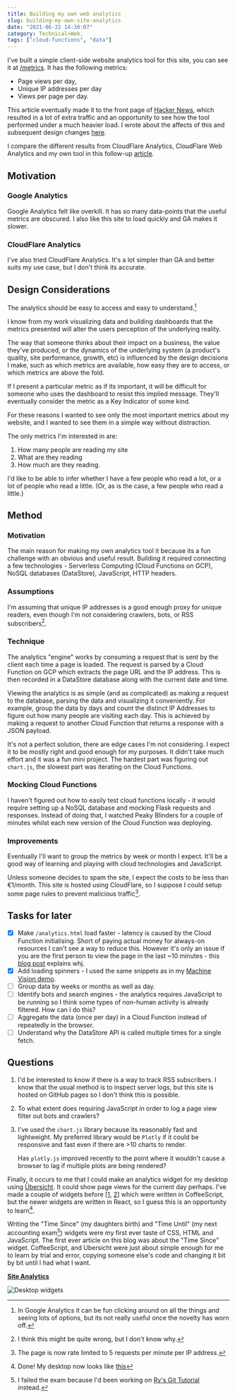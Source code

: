 ```yaml
---
title: Building my own web analytics
slug: building-my-own-site-analytics
date: "2021-06-22 14:30:07"
category: Technical>Web,
tags: ["cloud-functions", "data"]
---
```


I've built a simple client-side website analytics tool for this site, you can
see it at [/metrics](/metrics). It has the following metrics:

- Page views per day,
- Unique IP addresses per day
- Views per page per day.

This article eventually made it to the front page of [Hacker
News](https://news.ycombinator.com/item?id=27686873), which resulted in a lot of
extra traffic and an opportunity to see how the tool performed under a much
heavier load. I wrote about the affects of this and subsequent design changes
[here](/blog/load-testing-web-analytics-tool).

I compare the different results from CloudFlare Analytics, CloudFlare Web
Analytics and my own tool in this follow-up
[article](/blog/validating-cloudflare-analytics).

## Motivation

### Google Analytics

Google Analytics felt like overkill. It has so many data-points that the
useful metrics are obscured. I also like this site to load quickly
and GA makes it slower.

### CloudFlare Analytics

I've also tried CloudFlare Analytics. It's a lot simpler than GA and better
suits my use case, but I don't think its accurate.

## Design Considerations

The analytics should be easy to access and easy to understand.[^1]

I know from my work visualizing data and building dashboards that the metrics
presented will alter the users perception of the underlying reality.

The way that someone thinks about their impact on a business, the value they've
produced, or the dynamics of the underlying system (a product's quality, site
performance, growth, etc) is influenced by the design decisions I make, such as
which metrics are available, how easy they are to access, or which metrics are
above the fold.

If I present a particular metric as if its important, it will be difficult
for someone who uses the dashboard to resist this implied message. They'll eventually
consider the metric as a Key Indicator of some kind.

For these reasons I wanted to see only the most important metrics about my
website, and I wanted to see them in a simple way without distraction.

The only metrics I'm interested in are:

1.  How many people are reading my site
1.  What are they reading
1.  How much are they reading.

I'd like to be able to infer whether I have a few people who read a lot, or a lot of people
who read a little. (Or, as is the case, a few people who read a little.)

## Method

### Motivation

The main reason for making my own analytics tool it because its a fun challenge
with an obvious and useful result. Building it required connecting a few technologies -
Serverless Computing (Cloud Functions on GCP), NoSQL databases (DataStore),
JavaScript, HTTP headers.

### Assumptions

I'm assuming that unique IP addresses is a good enough proxy for unique readers, even
though I'm not considering crawlers, bots, or RSS subscribers[^2].

### Technique

The analytics "engine" works by consuming a request that is sent by the client
each time a page is loaded. The request is parsed by a Cloud Function on GCP
which extracts the page URL and the IP address. This is then recorded in a
DataStore database along with the current date and time.

Viewing the analytics is as simple (and as complicated) as making a request to
the database, parsing the data and visualizing it conveniently. For example,
group the data by days and count the distinct IP Addresses to figure out how
many people are visiting each day. This is achieved by making a request to
another Cloud Function that returns a response with a JSON payload.

It's not a perfect solution, there are edge cases I'm not considering. I expect
it to be mostly right and good enough for my purposes. It didn't take much
effort and it was a fun mini project. The hardest part was figuring out
`chart.js`, the slowest part was iterating on the Cloud Functions.

### Mocking Cloud Functions

I haven't figured out how to easily test cloud functions locally - it would
require setting up a NoSQL database and mocking Flask requests and responses.
Instead of doing that, I watched Peaky Blinders for a couple of minutes whilst
each new version of the Cloud Function was deploying.

### Improvements

Eventually I'll want to group the metrics by week or month I expect. It'll be a
good way of learning and playing with cloud technologies and JavaScript.

Unless someone decides to spam the site, I expect the costs to be less than
€1/month. This site is hosted using CloudFlare, so I suppose I could setup some
page rules to prevent malicious traffic[^3].

## Tasks for later

- [x] Make `/analytics.html` load faster - latency is caused by the Cloud Function initialising. Short of paying actual money for always-on resources I can't see a way to reduce this. However it's only an issue if you are the first person to view the page in the last ~10 minutes - this [blog post](https://mikhail.io/serverless/coldstarts/gcp/) explains whj.
- [x] Add loading spinners - I used the same snippets as in my [Machine Vision demo](portfolio-traffic-lights).
- [ ] Group data by weeks or months as well as day.
- [ ] Identify bots and search engines - the analytics requires JavaScript to be running so I think some types of non-human activity is already filtered. How can I do this?
- [ ] Aggregate the data (once per day) in a Cloud Function instead of repeatedly in the browser.
- [ ] Understand why the DataStore API is called multiple times for a single fetch.

## Questions

1.  I'd be interested to know if there is a way to track RSS subscribers. I know
    that the usual method is to inspect server logs, but this site is hosted on
    GitHub pages so I don't think this is possible.
1.  To what extent does requiring JavaScript in order to log a page view filter out bots and crawlers?
1.  I've used the `chart.js` library because its reasonably fast and lightweight. My
    preferred library would be `Plotly` if it could be responsive and fast even
    if there are >10 charts to render.

    Has `plotly.js` improved recently to the point where it wouldn't cause a browser to lag if multiple plots are being rendered?

Finally, it occurs to me that I could make an analytics widget for my desktop
using [Übersicht](https://tracesof.net/uebersicht/). It could show page views
for the current day perhaps. I've made a couple of widgets before
[[1](http://tracesof.net/uebersicht-widgets/#time_since),
[2](http://tracesof.net/uebersicht-widgets/#time_until)] which were written in
CoffeeScript, but the newer widgets are written in React, so I guess this is an
opportunity to learn[^4].

Writing the "Time Since" (my daughters birth) and "Time Until" (my next
accounting exam[^5]) widgets were my
first ever taste of CSS, HTML and JavaScript. The first ever article on
this blog was about the "Time Since" widget. CoffeeScript, and Ubersicht were
just about simple enough for me to learn by trial and error, copying someone
else's code and changing it bit by bit until I had what I want.

[**Site Analytics**](/metrics)

[^1]:
    In Google Analytics it can be fun clicking around on all the things and
    seeing lots of options, but its not really useful once the novelty has worn off.

[^2]: I think this might be quite wrong, but I don't know why.
[^3]: The page is now rate limited to 5 requests per minute per IP address.
[^4]: Done! My desktop now looks like [this](/static/images/widgets.png)
[^5]:
    I failed the exam because I'd been working on [Ry's Git
    Tutorial](/blog/rys-git-tutorial)
    instead.

![Desktop widgets](/static/images/widgets.png)
